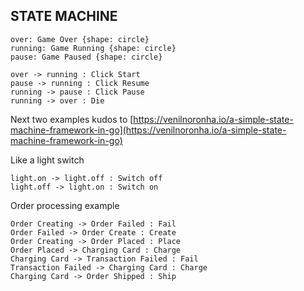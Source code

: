 ## STATE MACHINE

```d2
over: Game Over {shape: circle}
running: Game Running {shape: circle}
pause: Game Paused {shape: circle}

over -> running : Click Start
pause -> running : Click Resume
running -> pause : Click Pause
running -> over : Die
```

Next two examples kudos to [https://venilnoronha.io/a-simple-state-machine-framework-in-go](https://venilnoronha.io/a-simple-state-machine-framework-in-go)

Like a light switch

```d2
light.on -> light.off : Switch off
light.off -> light.on : Switch on
```

Order processing example

```d2
Order Creating -> Order Failed : Fail
Order Failed -> Order Create : Create
Order Creating -> Order Placed : Place
Order Placed -> Charging Card : Charge
Charging Card -> Transaction Failed : Fail
Transaction Failed -> Charging Card : Charge
Charging Card -> Order Shipped : Ship
```
